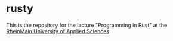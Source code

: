 # rusty
This is the repository for the lacture "Programming in Rust" at the [RheinMain University of Applied Sciences](https://www.hs-rm.de/en/).
